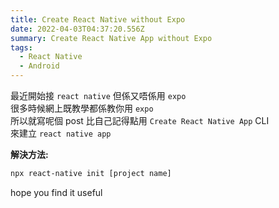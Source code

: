 ```yaml
---
title: Create React Native without Expo
date: 2022-04-03T04:37:20.556Z
summary: Create React Native App without Expo
tags:
  - React Native
  - Android
---
```

最近開始接 `react native` 但係又唔係用 `expo`  
很多時候網上既教學都係教你用 `expo`  
所以就寫呢個 post 比自己記得點用 `Create React Native App` CLI  
來建立 `react native app`  

**解決方法:**
```bash
npx react-native init [project name]

```

hope you find it useful
